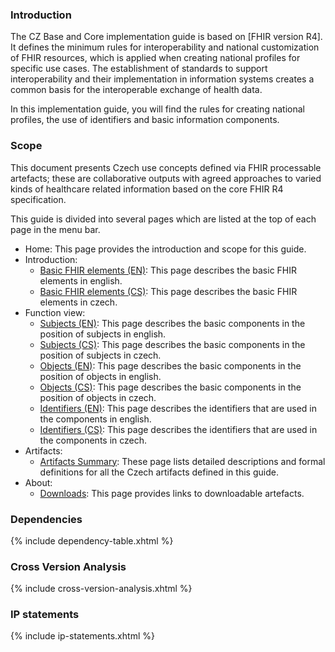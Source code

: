 ### Introduction
The CZ Base and Core implementation guide is based on [FHIR version R4]. It defines the minimum rules for interoperability and national customization of FHIR resources, which is applied when creating national profiles for specific use cases. The establishment of standards to support interoperability and their implementation in information systems creates a common basis for the interoperable exchange of health data.

In this implementation guide, you will find the rules for creating national profiles, the use of identifiers and basic information components.

### Scope
This document presents Czech use concepts defined via FHIR processable artefacts; these are collaborative outputs with agreed approaches to varied kinds of healthcare related information based on the core FHIR R4 specification.

This guide is divided into several pages which are listed at the top of each page in the menu bar.

- Home: This page provides the introduction and scope for this guide.
- Introduction:
  - [Basic FHIR elements (EN)](elements-FHIR-en.html): This page describes the basic FHIR elements in english.
  - [Basic FHIR elements (CS)](elements-FHIR-cs.html): This page describes the basic FHIR elements in czech.
- Function view:
  - [Subjects (EN)](subjects-en.html): This page describes the basic components in the position of subjects in english.
  - [Subjects (CS)](subjects-cs.html): This page describes the basic components in the position of subjects in czech.
  - [Objects (EN)](objects-en.html): This page describes the basic components in the position of objects in english.
  - [Objects (CS)](objects-cs.html): This page describes the basic components in the position of objects in czech.
  - [Identifiers (EN)](identifiers-en.html): This page describes the identifiers that are used in the components in english.
  - [Identifiers (CS)](identifiers-cs.html): This page describes the identifiers that are used in the components in czech.
- Artifacts:
  - [Artifacts Summary](artifacts.html): These page lists detailed descriptions and formal definitions for all the Czech artifacts defined in this guide.
- About:
  - [Downloads](downloads.html): This page provides links to downloadable artefacts.

### Dependencies

{% include dependency-table.xhtml %}

### Cross Version Analysis

{% include cross-version-analysis.xhtml %}

### IP statements

{% include ip-statements.xhtml %}

